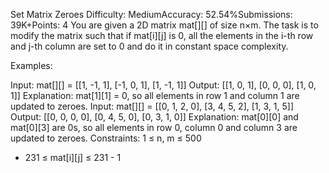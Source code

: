 Set Matrix Zeroes
Difficulty: MediumAccuracy: 52.54%Submissions: 39K+Points: 4
You are given a 2D matrix mat[][] of size n×m. The task is to modify the matrix such that if mat[i][j] is 0, all the elements in the i-th row and j-th column are set to 0 and do it in constant space complexity.

Examples:

Input: mat[][] = [[1, -1, 1],
                [-1, 0, 1],
                [1, -1, 1]]
Output: [[1, 0, 1],
        [0, 0, 0],
        [1, 0, 1]]
Explanation: mat[1][1] = 0, so all elements in row 1 and column 1 are updated to zeroes.
Input: mat[][] = [[0, 1, 2, 0],
                [3, 4, 5, 2],
                [1, 3, 1, 5]]
Output: [[0, 0, 0, 0],
        [0, 4, 5, 0],
        [0, 3, 1, 0]]
Explanation: mat[0][0] and mat[0][3] are 0s, so all elements in row 0, column 0 and column 3 are updated to zeroes.
Constraints:
1 ≤ n, m ≤ 500
- 231 ≤ mat[i][j] ≤ 231 - 1

